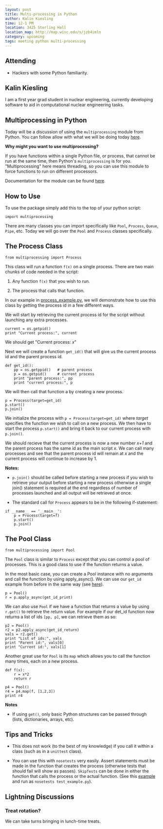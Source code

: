 ```yaml
---
layout: post
title: Multi-processing in Python
author: Kalin Kiesling
time: 12-1 PM
location: 3425 Sterling Hall
location_map: http://map.wisc.edu/s/jzb4imln
category: upcoming
tags: meeting python multi-processing
---
```



## Attending

- Hackers with some Python familiarity.


## Kalin Kiesling

I am a first year grad student in nuclear engineering, currently 
developing software to aid in computational nuclear engineering tasks. 

## Multiprocessing in Python

Today will be a discussion of using the `multiprocessing` module from Python.
You can follow allow with what we will be doing today [here][code].

**Why might you want to use multiprocessing?**

If you have functions within a single Python file, or process, that cannot be run
at the same time, then Python's `multiprocessing` is for you. "Multiprocessing"
here means threading, so you can use this module to force functions to 
run on different processors.

Documentation for the module can be found [here][docs].

## How to Use

To use the package simply add this to the top of your python script:

`import multiprocessing`

There are many classes you can import specifically like `Pool`, `Process`, `Queue`,
`Pipe`, etc. Today we will go over the `Pool` and `Process` classes specifically.

## The Process Class

`from multiprocessing import Process`

This class will run a function `f(x)` on a single process. There are two
main chunks of code needed in the script:

1. Any function `f(x)` that you wish to run.

2. The process that calls that function.

In our example in [process_example.py][process], we will demonstrate how to 
use this class by getting the process id in a few different ways.

We will start by retrieving the current process id for the script without
launching any extra processes.

```
current = os.getpid()
print "Current process:", current
```

We should get "Current process: *x*"

Next we will create a function `get_id()` that will give us the current
process id and the parent process id.

```
def get_id():   
    pp = os.getppid()   # parent process
    p = os.getpid()     # current process
    print "parent process:", pp
    print "current process:", p
```

We will then call that function a by creating a new process.

```
p = Process(target=get_id)
p.start()
p.join()
```

We initialize the process with `p = Process(target=get_id)` where *target* 
specifies the function we wish to call on a new process. We then have to
start the process `p.start()` and bring it back to our current process
with `p.join()`. 

We should recieve that the current process is now a new number *x+1* and
the parent process has the same id as the main script *x*.
We can call many processes and see that the parent process id will remain
at *x* and the current process will continue to increase by 1.

**Notes:**

- `p.join()` should be called before starting a new process if you 
wish to retrieve your output before starting a new process otherwise a 
single join() statement is required at the end regardless of number of
processes launched and all output will be retrieved at once.

- The standard call for `Process` appears to be in the following if-statement:

```
if __name__ == '__main__':
    p = Process(target=f)
    p.start()
    p.join()
```

## The Pool Class

`from multiprocessing import Pool`

The `Pool` class is similar to `Process` except that you can control a
pool of processes. This is a good class to use if the function returns 
a value.

In the most basic case, you can create a Pool instance with no arguments
and call the function by using apply_async(). We can use our `get_id`
example from before in the same way (see [here][pool]).

```
p = Pool()
r = p.apply_async(get_id_print)
```

We can also use `Pool` if we have a function that returns a value by using
`r.get()` to retrieve the return value. For example if our det_id function 
now returns a list of ids `[pp, p]`, we can retrieve them as so:

```
p2 = Pool()
r2 = p2.apply_async(get_id_return)
vals = r2.get()
print "List of ids:", vals
print "Parent id:", vals[0]
print "Current id:", vals[1]
```

Another great use for `Pool` is its `map` which allows you to call the
function many times, each on a new process.

```
def f(x):
    r = x*2
    return r

p4 = Pool()
r4 = p4.map(f, [1,2,3]) 
print r4
```

**Notes**

- If using `get()`, only basic Python structures can be passed through 
(lists, dictionaries, arrays, etc).

## Tips and Tricks

- This does not work (to the best of my knowledge) if you call it within 
a class (such as in a `unittest` class).

- You can use this with `nosetests` very easily. Assert statements must be
made in the function that creates the process (otherwise tests that should fail 
will show as passes). `SkipTests` can be done in either the function that calls
the process or the actual function. (See this [example][test] and run as 
`nosetests test_example.py`).

## Lightning Discussions 

### Treat rotation?

We can take turns bringing in lunch-time treats.

[code]: https://github.com/kkiesling/THW_multiprocessing
[docs]: https://docs.python.org/2/library/multiprocessing.html
[process]: https://github.com/kkiesling/THW_multiprocessing/blob/master/process_example.py
[pool]: https://github.com/kkiesling/THW_multiprocessing/blob/master/pool_example.py
[test]: https://github.com/kkiesling/THW_multiprocessing/blob/master/test_example.py
